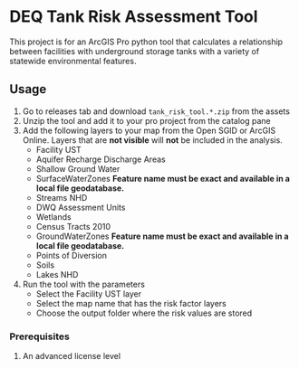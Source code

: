 # DEQ Tank Risk Assessment Tool

This project is for an ArcGIS Pro python tool that calculates a relationship between facilities with underground storage tanks with a variety of statewide environmental features.

## Usage

1. Go to releases tab and download `tank_risk_tool.*.zip` from the assets
1. Unzip the tool and add it to your pro project from the catalog pane
1. Add the following layers to your map from the Open SGID or ArcGIS Online. Layers that are **not visible** will **not** be included in the analysis.
   - Facility UST
   - Aquifer Recharge Discharge Areas
   - Shallow Ground Water
   - SurfaceWaterZones **Feature name must be exact and available in a local file geodatabase.**
   - Streams NHD
   - DWQ Assessment Units
   - Wetlands
   - Census Tracts 2010
   - GroundWaterZones **Feature name must be exact and available in a local file geodatabase.**
   - Points of Diversion
   - Soils
   - Lakes NHD
1. Run the tool with the parameters
   - Select the Facility UST layer
   - Select the map name that has the risk factor layers
   - Choose the output folder where the risk values are stored

### Prerequisites

1. An advanced license level
